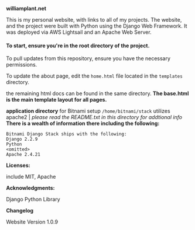 **williamplant.net**

This is my personal website, with links to all of my projects. The website, and the project were  built with Python using the Django Web Framework. It was deployed via AWS Lightsail and an Apache Web Server.

#### To start, ensure you're in the root directory of the project.

To pull updates from this repository, ensure you have the necessary permissions.

To update the about page, edit the `home.html` file located in the `templates` directory.

the remaining html docs can be found in the  same directory. **The base.html is the main template layout for all pages.**


**application directory** for Bitnami setup `/home/bitnami/stack` utilizes apache2 |
*please read the README.txt in this directory for addtional info*
**There is a wealth of information there including the following:**
```
Bitnami Django Stack ships with the following:
Django 2.2.9
Python
<omitted>
Apache 2.4.21
```

**Licenses:** 
 
 include MIT, Apache

 **Acknowledgments:**
 
Django Python Library 

**Changelog**

Website Version 1.0.9


